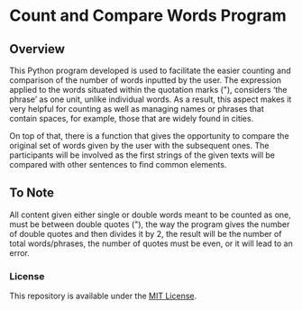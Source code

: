 # Count and Compare Words Program

## Overview
This Python program developed is used to facilitate the easier counting and comparison of the number of words inputted by the user. The expression applied to the words situated within the quotation marks ("), considers ‘the phrase’ as one unit, 
unlike individual words. As a result, this aspect makes it very helpful for counting as well as managing names or phrases that contain spaces, for example, those that are widely found in cities.

On top of that, there is a function that gives the opportunity to compare the original set of words given by the user with the subsequent ones. The participants will be involved as the first strings of the given texts will be compared with other 
sentences to find common elements.

## To Note
All content given either single or double words meant to be counted as one, must be between double quotes ("), the way the program gives the number of double quotes and then divides it by 2, the result will be the number of total words/phrases, the
number of quotes must be even, or it will lead to an error.

### License
This repository is available under the [MIT License](https://github.com/NikolaosGazis/Count-and-Compare-Words?tab=MIT-1-ov-file).
